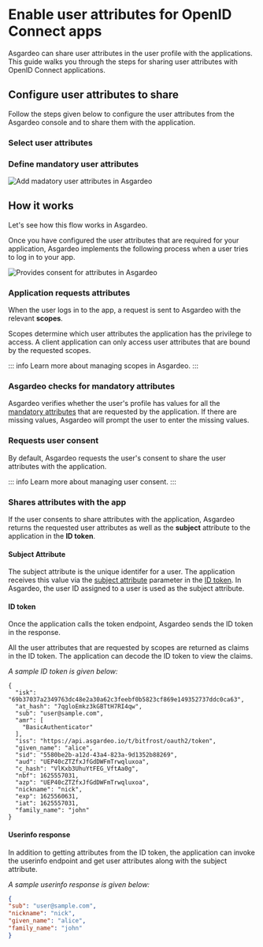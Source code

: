 # Enable user attributes for OpenID Connect apps

Asgardeo can share user attributes in the <a :href="$withBase('/guides/users/manage-customers/#manage-the-customer-s-profile')">user profile</a> with the applications. This guide walks you through the steps for sharing user attributes with OpenID Connect applications.

## Configure user attributes to share
Follow the steps given below to configure the user attributes from the Asgardeo console and to share them with the application.

### Select user attributes

<CommonGuide guide='guides/fragments/manage-app/manage-user-attributes/select-user-attributes.md'/>

### Define mandatory user attributes

<CommonGuide guide='guides/fragments/manage-app/manage-user-attributes/select-mandatory-attributes.md'/>

<img :src="$withBase('/assets/img/guides/applications/attributes/oidc/add-mandatory-user-attributes.png')" alt="Add madatory user attributes in Asgardeo">

## How it works

Let's see how this flow works in Asgardeo.

Once you have configured the user attributes that are required for your application, Asgardeo implements the following process when a user tries to log in to your app.

<img class="borderless-img" :src="$withBase('/assets/img/guides/applications/attributes/oidc/how-it-works.png')" alt="Provides consent for attributes in Asgardeo">

### Application requests attributes

When the user logs in to the app, a request is sent to Asgardeo with the relevant **scopes**.

Scopes determine which user attributes the application has the privilege to access. A client application can only access user attributes that are bound by the requested scopes.

::: info
Learn more about <a :href="$withBase('/guides/users/attributes/manage-scopes')">managing scopes</a> in Asgardeo.
:::

### Asgardeo checks for mandatory attributes

Asgardeo verifies whether the user's profile has values for all the [mandatory attributes](#define-mandatory-user-attributes) that are requested by the application. If there are missing values, Asgardeo will prompt the user to enter the missing values.

### Requests user consent

By default, Asgardeo requests the user's consent to share the user attributes with the application.

::: info
Learn more about <a :href="$withBase('/guides/authentication/manage-consent-for-attributes')">managing user consent</a>.
:::

### Shares attributes with the app

If the user consents to share attributes with the application, Asgardeo returns the requested user attributes as well as the **subject** attribute to the application in the **ID token**.

#### Subject Attribute
  
The subject attribute is the unique identifer for a user. The application receives this value via the [subject attribute](#subject-attribute) parameter in the [ID token](#id-token). In Asgardeo, the user ID assigned to a user is used as the subject attribute.

#### ID token

Once the <a :href="$withBase('/guides/authentication/oidc/implement-auth-code/#get-tokens')">application calls the token endpoint</a>, Asgardeo sends the ID token in the response.

All the user attributes that are requested by scopes are returned as claims in the ID token. The application can decode the ID token to view the claims.

_A sample ID token is given below:_

``` no-line-numbers
{
  "isk": "69b37037a2349763dc48e2a30a62c3feebf0b5823cf869e149352737ddc0ca63",
  "at_hash": "7qgloEmkz3kGBTtH7RI4qw",
  "sub": "user@sample.com",
  "amr": [
    "BasicAuthenticator"
  ],
  "iss": "https://api.asgardeo.io/t/bitfrost/oauth2/token",
  "given_name": "alice",
  "sid": "5580be2b-a12d-43a4-823a-9d1352b88269",
  "aud": "UEP40cZTZfxJfGdDWFmTrwqluxoa",
  "c_hash": "VlKxb3UhuYtFEG_VftAa0g",
  "nbf": 1625557031,
  "azp": "UEP40cZTZfxJfGdDWFmTrwqluxoa",
  "nickname": "nick",
  "exp": 1625560631,
  "iat": 1625557031,
  "family_name": "john"
}
```
  
#### Userinfo response

In addition to getting attributes from the ID token, the application can <a :href="$withBase('/guides/authentication/oidc/implement-auth-code/#retrieve-user-details')">invoke the userinfo endpoint</a> and get user attributes along with the subject attribute.

_A sample userinfo response is given below:_

```json no-line-numbers
{
"sub": "user@sample.com",
"nickname": "nick",
"given_name": "alice",
"family_name": "john"
}
```